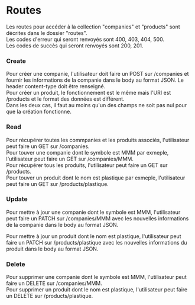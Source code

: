 # Routes

Les routes pour accéder à la collection "companies" et  "products" sont décrites dans le dossier "routes".  
Les codes d'erreur qui seront renvoyés sont 400, 403, 404, 500.  
Les codes de succès qui seront renvoyés sont 200, 201.

### Create

Pour créer une companie, l'utilisateur doit faire un POST sur /companies et fournir les informations de la companie dans le body au format JSON. Le header content-type doit être renseigné.  
Pour créer un produit, le fonctionnement est le même mais l'URI est /products et le format des données est différent.  
Dans les deux cas, il faut au moins qu'un des champs ne soit pas nul pour que la création fonctionne.  

### Read

Pour récupérer toutes les commpanies et les produits associés, l'utilisateur peut faire un GET sur /companies.  
Pour touver une companie dont le symbole est MMM par exmeple, l'utilisateur peut faire un GET sur /companies/MMM.  
Pour récupérer tous les produits, l'utilisateur peut faire un GET sur /products.  
Pour touver un produit dont le nom est plastique par exmeple, l'utilisateur peut faire un GET sur /products/plastique.

### Update

Pour mettre à jour une companie dont le symbole est MMM, l'utilisateur peut faire un PATCH sur /companies/MMM avec les nouvelles informations de la companie dans le body au format JSON.

Pour mettre à jour un produit dont le nom est plastique, l'utilisateur peut faire un PATCH sur /products/plastique avec les nouvelles informations du produit dans le body au format JSON.

### Delete

Pour supprimer une companie dont le symbole est MMM, l'utilisateur peut faire un DELETE sur /companies/MMM.  
Pour supprimer un produit dont le nom est plastique, l'utilisateur peut faire un DELETE sur /products/plastique.
